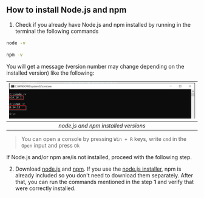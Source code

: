 ## How to install Node.js and npm

1. Check if you already have Node.js and npm installed by running in the terminal the following commands

```bash
node -v
```

```bash
npm -v
```

You will get a message (version number may change depending on the installed version) like the following: 

|![node.js and npm versions](images/node_version.png)|
|:--:|
|*node.js and npm installed versions*|

> You can open a console by pressing `Win + R` keys, write `cmd` in the `Open` input and press `Ok`

If Node.js and/or npm are/is not installed, proceed with the following step.

2. Download [node.js](https://nodejs.org/en/) and [npm](https://docs.npmjs.com/downloading-and-installing-node-js-and-npm). If you use the [node.js installer](https://nodejs.org/en/download/), npm is already included so you don't need to download them separately. After that, you can run the commands mentioned in the step **1** and verify that were correctly installed.

